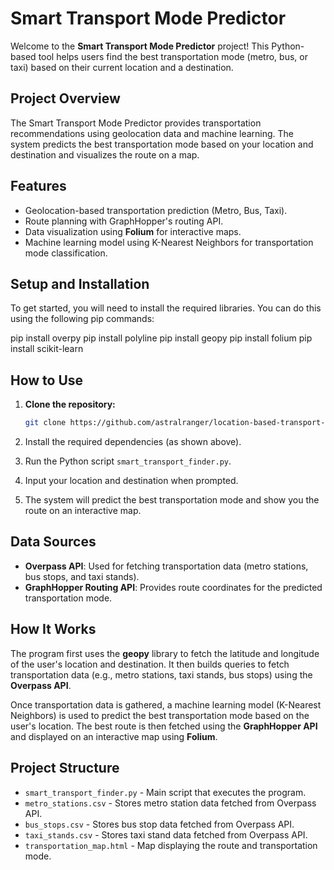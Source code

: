 # Smart Transport Mode Predictor

Welcome to the **Smart Transport Mode Predictor** project! This Python-based tool helps users find the best transportation mode (metro, bus, or taxi) based on their current location and a destination.

## Project Overview

The Smart Transport Mode Predictor provides transportation recommendations using geolocation data and machine learning. The system predicts the best transportation mode based on your location and destination and visualizes the route on a map.

## Features

- Geolocation-based transportation prediction (Metro, Bus, Taxi).
- Route planning with GraphHopper's routing API.
- Data visualization using **Folium** for interactive maps.
- Machine learning model using K-Nearest Neighbors for transportation mode classification.

## Setup and Installation

To get started, you will need to install the required libraries. You can do this using the following pip commands:

pip install overpy
pip install polyline
pip install geopy
pip install folium
pip install scikit-learn

## How to Use

1. **Clone the repository:**

    ```bash
    git clone https://github.com/astralranger/location-based-transport-finder
    ```

2. Install the required dependencies (as shown above).

3. Run the Python script `smart_transport_finder.py`.

4. Input your location and destination when prompted.

5. The system will predict the best transportation mode and show you the route on an interactive map.

## Data Sources

- **Overpass API**: Used for fetching transportation data (metro stations, bus stops, and taxi stands).
- **GraphHopper Routing API**: Provides route coordinates for the predicted transportation mode.

## How It Works

The program first uses the **geopy** library to fetch the latitude and longitude of the user's location and destination. It then builds queries to fetch transportation data (e.g., metro stations, taxi stands, bus stops) using the **Overpass API**.

Once transportation data is gathered, a machine learning model (K-Nearest Neighbors) is used to predict the best transportation mode based on the user's location. The best route is then fetched using the **GraphHopper API** and displayed on an interactive map using **Folium**.

## Project Structure

- `smart_transport_finder.py` - Main script that executes the program.
- `metro_stations.csv` - Stores metro station data fetched from Overpass API.
- `bus_stops.csv` - Stores bus stop data fetched from Overpass API.
- `taxi_stands.csv` - Stores taxi stand data fetched from Overpass API.
- `transportation_map.html` - Map displaying the route and transportation mode.

